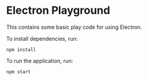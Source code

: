 # Electron Playground

This contains some basic play code for using Electron.

To install dependencies, run:

```
npm install
```

To run the application, run:

```
npm start
```
